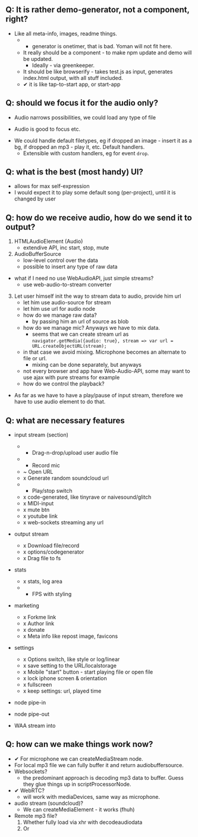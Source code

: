 ## Q: It is rather demo-generator, not a component, right?

* Like all meta-info, images, readme things.
	* - generator is onetimer, that is bad. Yoman will not fit here.
	* It really should be a component - to make npm update and demo will be updated.
		+ Ideally - via greenkeeper.
	* It should be like browserify - takes test.js as input, generates index.html output, with all stuff included.
	* ✔ it is like tap-to-start app, or start-app

## Q: should we focus it for the audio only?

- Audio narrows possibilities, we could load any type of file
+ Audio is good to focus etc.
* We could handle default filetypes, eg if dropped an image - insert it as a bg, if dropped an mp3 - play it, etc. Default handlers.
	+ Extensible with custom handlers, eg for event `drop`.

## Q: what is the best (most handy) UI?

* allows for max self-expression
* I would expect it to play some default song (per-project), until it is changed by user

## Q: how do we receive audio, how do we send it to output?

1. HTMLAudioElement (Audio)
	+ extendive API, inc start, stop, mute
2. AudioBufferSource
	+ low-level control over the data
	+ possible to insert any type of raw data
* what if I need no use WebAudioAPI, just simple streams?
	* use web-audio-to-stream converter
3. Let user himself init the way to stream data to audio, provide him url
	+ let him use audio-source for stream
	+ let him use url for audio node
	- how do we manage raw data?
		+ by passing him an url of source as blob
	- how do we manage mic? Anyways we have to mix data.
		+ seems that we can create stream url as `navigator.getMedia({audio: true}, stream => var url = URL.createObjectURL(stream);`
	- in that case we avoid mixing. Microphone becomes an alternate to file or url.
		+ mixing can be done separately, but anyways
	+ not every browser and app have Web-Audio-API, some may want to use ajax with pure streams for example
	- how do we control the playback?
* As far as we have to have a play/pause of input stream, therefore we have to use audio element to do that.


## Q: what are necessary features
* input stream (section)
	* + Drag-n-drop/upload user audio file
	* + Record mic
	* ~ Open URL
	* x Generate random soundcloud url
	* + Play/stop switch
	* x code-generated, like tinyrave or naivesound/glitch
	* x MIDI-input
	* x mute btn
	* x youtube link
	* x web-sockets streaming any url
* output stream
	* x Download file/record
	* x options/codegenerator
	* x Drag file to fs
* stats
	* x stats, log area
	* + FPS with styling
* marketing
	* x Forkme link
	* x Author link
	* x donate
	* x Meta info like repost image, favicons
* settings
	* x Options switch, like style or log/linear
	* x save setting to the URL/localstorage
	* x Mobile "start" button - start playing file or open file
	* x lock iphone screen & orientation
	* x fullscreen
	* x keep settings: url, played time

* node pipe-in
* node pipe-out
* WAA stream into

## Q: how can we make things work now?

* ✔ For microphone we can createMediaStream node.
* For local mp3 file we can fully buffer it and return audiobuffersource.
* Websockets?
	* the predominant approach is decoding mp3 data to buffer. Guess they glue things up in scriptProcessorNode.
* ✔ WebRTC?
	* will work with mediaDevices, same way as microphone.
* audio stream (soundcloud)?
	* We can createMediaElement - it works (fhuh)
* Remote mp3 file?
	1. Whether fully load via xhr with decodeaudiodata
	2. Or